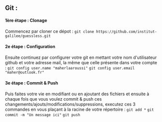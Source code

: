 ## Git :
#### 1ère étape : Clonage
Commencez par cloner ce dépot :
`git clone https://github.com/institut-galilee/guessless.git`

#### 2e étape : Configuration
Ensuite continuez par configurer votre git en mettant votre nom d'utilisateur github et votre adresse mail, la même que celle présente dans votre compte :
`git config user.name "maherlaaroussi"`
`git config user.email "maher@outlook.fr"`

#### 3e étape : Commit & Push
Puis faites votre vie en modifiant ou en ajoutant des fichiers et ensuite à chaque fois que vous voulez commit & push ces changements/ajouts/modifications/suppressions, executez ces 3 commandes en vous plaçant à la racine de votre répertoire :
`git add *`
`git commit -m "Un message ici"`
`git push`
